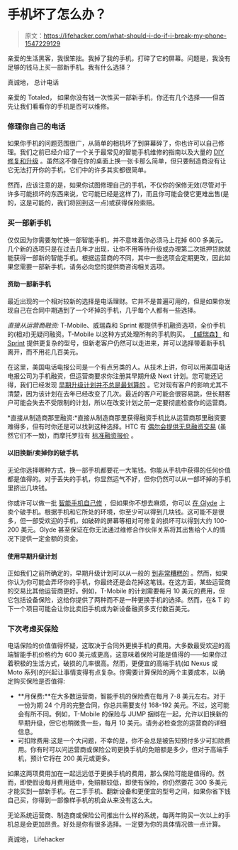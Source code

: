 # 手机坏了怎么办？

> 原文：<https://lifehacker.com/what-should-i-do-if-i-break-my-phone-1547229129>

亲爱的生活黑客，我很笨拙。我掉了我的手机，打碎了它的屏幕。问题是，我没有足够的钱马上买一部新手机。我有什么选择？



真诚地，
总计电话

亲爱的 Totaled，
如果你没有钱一次性买一部新手机，你还有几个选择——但首先让我们看看你的手机是否可以维修。

### 修理你自己的电话

如果你手机的问题范围很广，从简单的相机坏了到屏幕碎了，你也许可以自己修理。我们之前已经介绍了一个关于最常见的智能手机维修的指南以及大量的 [DIY 修复和升级](http://lifehacker.com/top-10-diy-repairs-and-upgrades-to-make-your-smartphone-5959359) 。虽然这不像在你的桌面上换一张卡那么简单，但只要制造商没有让它无法打开你的手机，它们中的许多其实都很简单。

然而，应该注意的是，如果你试图修理自己的手机，不仅你的保修无效(尽管对于许多可能损坏的东西来说，它可能已经是这样了)，而且你可能会使它更难出售(是的，这是可能的，我们将回到这一点)或获得保险索赔。

### 买一部新手机

仅仅因为你需要匆忙换一部智能手机，并不意味着你必须马上花掉 600 多美元。几个新的选项只是在过去几年才出现，让你不用等待升级或办理第二次抵押贷款就能获得一部新的智能手机。根据运营商的不同，其中一些选项会定期更改，因此如果您需要一部新手机，请务必向您的提供商咨询相关选项。

#### 资助一部新手机

最近出现的一个相对较新的选择是电话理财。它并不是普遍可用的，但是如果你发现自己在合同中期遇到了一个坏掉的手机，几乎每个人都有一些选择。

*直接从运营商融资:* T-Mobile、威瑞森和 Sprint 都提供手机融资选项，全价手机的(相对)无疑问融资。T-Mobile 以这种方式处理所有的手机购买。 [【威瑞森】](http://support.verizonwireless.com/support/faqs/FeaturesandOptionalServices/device-installment-plan.html) 和 [Sprint](http://newsroom.sprint.com/news-releases/no-more-waiting-for-a-new-phone-sprint-allows-eligible-customers-to-upgrade-their-phone-anytime-with-sprint-easy-paysm.htm?view_id=7008) 提供更复杂的型号，但新老客户仍然可以走进来，并可以选择带着新手机离开，而不用花几百美元。

在这里，美国电话电报公司是一个有点另类的人。从技术上讲，你可以用美国电话电报公司为手机融资，但运营商要求你注册其早期升级 Next 计划。您可能还记得，我们已经发现 [早期升级计划并不总是最划算的](https://lifehacker.com/are-early-upgrade-plans-worth-it-1369868915) 。它对现有客户的影响尤其不清楚，因为该计划在去年已经改变了几次。最近的客户可能会很容易跳，但长期客户可能会失去不受限制的计划，所以在改变计划之前一定要彻底检查你的运营商。

*直接从制造商那里融资:*直接从制造商那里获得融资手机比从运营商那里融资要难得多，但有时你还是可以找到这种选择。HTC 有 [偶尔会提供无息融资交易](http://www.htc.com/us/campaign/zero-down/) (虽然它们不一致)，而摩托罗拉有 [标准融资报价](https://www.motorola.com/us/motorola-finance-pdp.html) 。

#### 以旧换新/卖掉你的破手机

无论你选择哪种方式，换一部手机都要花一大笔钱。你能从手机中获得的任何价值都是值得的。对于丢失的手机，你显然运气不好，但你仍然可以从一部坏掉的手机里挤出几块钱。

你或许可以做一批 [智能手机自己修](https://lifehacker.com/the-most-common-smartphone-repairs-you-can-do-yourself-1515709328) ，但如果你不想去麻烦，你可以 [在 Glyde](http://glyde.com/sell/broken-phone) 上卖个破手机。根据手机和它所处的环境，你至少可以得到几块钱。这可能不是很多，但一部受欢迎的手机，如破碎的屏幕等相对可修复的损坏可以得到大约 100-200 美元。Glyde 甚至保证在你无法通过维修合作伙伴关系将其出售给个人的情况下提供一定金额的资金。

#### 使用早期升级计划

正如我们之前所确定的，早期升级计划可以从一般的 [到非常糟糕的](https://lifehacker.com/are-early-upgrade-plans-worth-it-1369868915) 。然而，如果你认为你可能会弄坏你的手机，你最终还是会花掉这笔钱。在这方面，某些运营商的交易比其他运营商更好。例如，T-Mobile 的计划需要每月 10 美元的费用，但它包括设备保险，这给你提供了两种而不是一种更换手机的选择。然而，在& T 的下一个项目可能会让你比卖旧手机或为新设备融资多支付数百美元。

### 下次考虑买保险

电话保险的价值值得怀疑，这取决于合同外更换手机的费用。大多数最受欢迎的高端智能手机价格约为 600 美元或更高，这意味着保险可能是值得的——如果你过着积极的生活方式，破损的几率很高。然而，更便宜的高端手机(如 Nexus 或 Moto 系列)的兴起让事情变得有点复杂。你需要计算保险的两个主要成本，以确定购买保险是否值得:

*   **月保费:**在大多数运营商，智能手机的保险费在每月 7-8 美元左右。对于一份为期 24 个月的完整合同，你总共需要支付 168-192 美元。不过，这可能会有所不同。例如，T-Mobile 的保险与 JUMP 捆绑在一起，允许以旧换新的早期升级，但它也稍微贵一些，每月 10 美元。请务必检查您的运营商的详细信息。
*   可扣除费用:这是一个大问题，不幸的是，你不会总是被告知预付多少可扣除费用。你有时可以问运营商或保险公司更换手机的免赔额是多少，但对于高端手机，预计它将在 200 美元或更多。

如果这两项费用加在一起远远低于更换手机的费用，那么保险可能是值得的。然而，即使假设每月费用适中，免赔额较低，即使有保险，你仍然要花 300 多美元才能买到一部新手机。在二手手机、翻新设备和更便宜的型号之间，如果你省下钱自己买，你得到一部像样手机的机会从来没有这么大。

无论系统运营商、制造商或保险公司推出什么样的系统，每两年购买一次以上的手机总是会更加昂贵。好处是你有很多选择。一定要为你的具体情况做一点计算。

真诚地，
Lifehacker